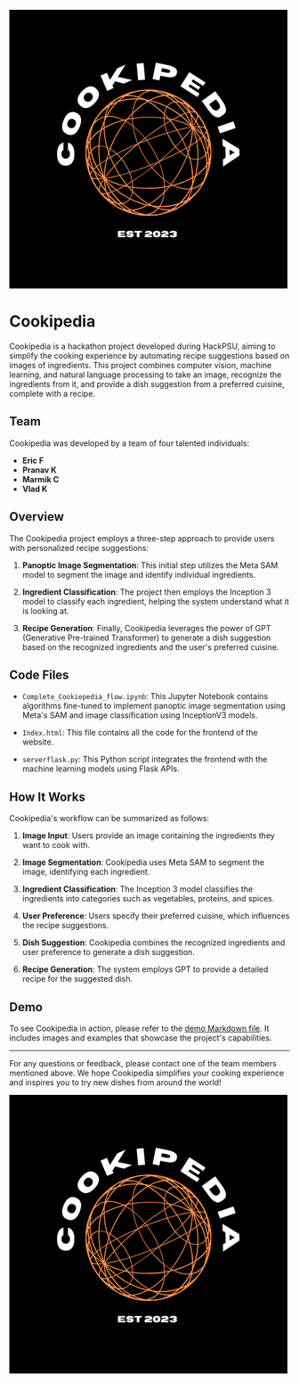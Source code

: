 ![Cookipedia Logo](media/cookipedia_logo.png)
# Cookipedia

Cookipedia is a hackathon project developed during HackPSU, aiming to simplify the cooking experience by automating recipe suggestions based on images of ingredients. This project combines computer vision, machine learning, and natural language processing to take an image, recognize the ingredients from it, and provide a dish suggestion from a preferred cuisine, complete with a recipe.

## Team

Cookipedia was developed by a team of four talented individuals:

- **Eric F**
- **Pranav K**
- **Marmik C**
- **Vlad K**

## Overview

The Cookipedia project employs a three-step approach to provide users with personalized recipe suggestions:

1. **Panoptic Image Segmentation**: This initial step utilizes the Meta SAM model to segment the image and identify individual ingredients.

2. **Ingredient Classification**: The project then employs the Inception 3 model to classify each ingredient, helping the system understand what it is looking at.

3. **Recipe Generation**: Finally, Cookipedia leverages the power of GPT (Generative Pre-trained Transformer) to generate a dish suggestion based on the recognized ingredients and the user's preferred cuisine.

## Code Files

- `Complete_Cookiepedia_flow.ipynb`: This Jupyter Notebook contains algorithms fine-tuned to implement panoptic image segmentation using Meta's SAM and image classification using InceptionV3 models.

- `Index.html`: This file contains all the code for the frontend of the website.

- `serverflask.py`: This Python script integrates the frontend with the machine learning models using Flask APIs.

## How It Works

Cookipedia's workflow can be summarized as follows:

1. **Image Input**: Users provide an image containing the ingredients they want to cook with.

2. **Image Segmentation**: Cookipedia uses Meta SAM to segment the image, identifying each ingredient.

3. **Ingredient Classification**: The Inception 3 model classifies the ingredients into categories such as vegetables, proteins, and spices.

4. **User Preference**: Users specify their preferred cuisine, which influences the recipe suggestions.

5. **Dish Suggestion**: Cookipedia combines the recognized ingredients and user preference to generate a dish suggestion.

6. **Recipe Generation**: The system employs GPT to provide a detailed recipe for the suggested dish.

## Demo

To see Cookipedia in action, please refer to the [demo Markdown file](demo.md). It includes images and examples that showcase the project's capabilities.

---

For any questions or feedback, please contact one of the team members mentioned above. We hope Cookipedia simplifies your cooking experience and inspires you to try new dishes from around the world!

![Cookipedia Logo](media/cookipedia_logo.png)
